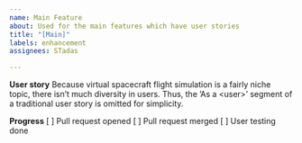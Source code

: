 ```yaml
---
name: Main Feature
about: Used for the main features which have user stories
title: "[Main]"
labels: enhancement
assignees: STadas

---
```


**User story**
Because virtual spacecraft flight simulation is a fairly niche topic, there isn’t much diversity in users. Thus, the ’As a \<user\>’ segment of a traditional user story is omitted for simplicity.

**Progress**
[ ] Pull request opened
[ ] Pull request merged
[ ] User testing done
